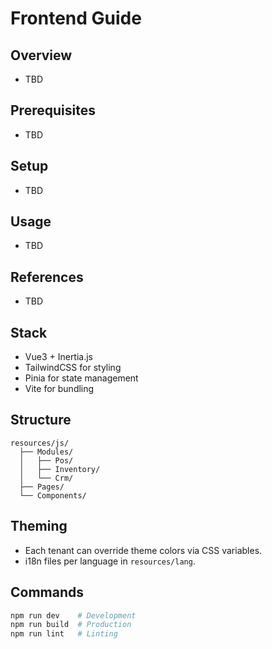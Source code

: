 # Frontend Guide

## Overview
- TBD

## Prerequisites
- TBD

## Setup
- TBD

## Usage
- TBD

## References
- TBD


## Stack
- Vue3 + Inertia.js  
- TailwindCSS for styling  
- Pinia for state management  
- Vite for bundling  

## Structure
```
resources/js/
  ├── Modules/
  │   ├── Pos/
  │   ├── Inventory/
  │   └── Crm/
  ├── Pages/
  └── Components/
```

## Theming
- Each tenant can override theme colors via CSS variables.  
- i18n files per language in `resources/lang`.  

## Commands
```bash
npm run dev    # Development
npm run build  # Production
npm run lint   # Linting
```

